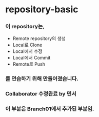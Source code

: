 # repository-basic

### 이 repository는,
* Remote repository의 생성
* Local로 Clone
* Local에서 수정
* Local에서 Commit
* Remote로 Push
### 를 연습하기 위해 만들어졌습니다.  
### Collaborator 수정완료 by 민서

### 이 부분은 Branch01에서 추가된 부분임.
